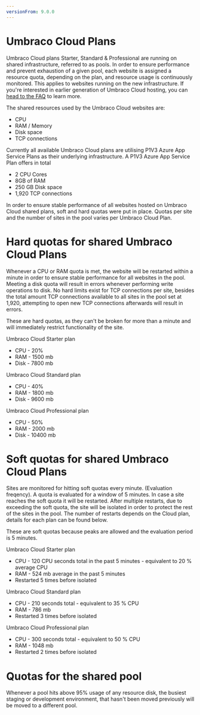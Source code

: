 ```yaml
---
versionFrom: 9.0.0
---
```


# Umbraco Cloud Plans

Umbraco Cloud plans Starter, Standard & Professional are running on shared infrastructure, referred to as pools. In order to ensure performance and prevent exhaustion of a given pool, each website is assigned a resource quota, depending on the plan, and resource usage is continuously monitored. This applies to websites running on the new infrastructure. If you're interested in earlier generation of Umbraco Cloud hosting, you can [head to the FAQ](../../Frequently-Asked-Questions) to learn more.

The shared resources used by the Umbraco Cloud websites are:

- CPU
- RAM / Memory
- Disk space
- TCP connections

Currently all available Umbraco Cloud plans are utilising P1V3 Azure App Service Plans as their underlying infrastructure. A P1V3 Azure App Service Plan offers in total

- 2 CPU Cores
- 8GB of RAM
- 250 GB Disk space
- 1,920 TCP connections

In order to ensure stable performance of all websites hosted on Umbraco Cloud shared plans, soft and hard quotas were put in place. Quotas per site and the number of sites in the  pool varies per Umbraco Cloud Plan.

# Hard quotas for shared Umbraco Cloud Plans

Whenever a CPU or RAM quota is met, the website will be restarted within a minute in order to ensure stable performance for all websites in the pool. Meeting a disk quota will result in errors whenever performing write operations to disk. No hard limits exist for TCP connections per site, besides the total amount TCP connections available to all sites in the pool set at 1,920, attempting to open new TCP connections afterwards will result in errors.

These are hard quotas, as they can't be broken for more than a minute and will immediately restrict functionality of the site.

Umbraco Cloud Starter plan

- CPU - 20%
- RAM - 1500 mb
- Disk - 7800 mb

Umbraco Cloud Standard plan

- CPU - 40%
- RAM - 1800 mb
- Disk - 9600 mb

Umbraco Cloud Professional plan

- CPU - 50%
- RAM - 2000 mb
- Disk - 10400 mb

# Soft quotas for shared Umbraco Cloud Plans

Sites are monitored for hitting soft quotas every minute. (Evaluation freqency). A quota is evaluated for a window of 5 minutes. In case a site reaches the soft quota it will be restarted. After multiple restarts, due to exceeding the soft quota, the site will be isolated in order to protect the rest of the sites in the pool. The number of restarts depends on the Cloud plan, details for each plan can be found below.

These are soft quotas because peaks are allowed and the evaluation period is 5 minutes.

Umbraco Cloud Starter plan

- CPU - 120 CPU seconds total in the past 5 minutes - equivalent to 20 % average CPU
- RAM - 524 mb average in the past 5 minutes
- Restarted 5 times before isolated

Umbraco Cloud Standard plan

- CPU - 210 seconds total - equivalent to 35 % CPU
- RAM - 786 mb
- Restarted 3 times before isolated

Umbraco Cloud Professional plan

- CPU - 300 seconds total - equivalent to 50 % CPU
- RAM - 1048 mb
- Restarted 2 times before isolated

# Quotas for the shared pool

Whenever a pool hits above 95% usage of any resource disk, the busiest staging or development environment, that hasn't been moved previously will be moved to a different pool.
